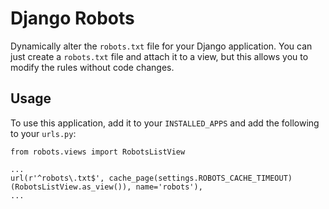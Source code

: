 # Django Robots

Dynamically alter the `robots.txt` file for your Django application. You can just
create a `robots.txt` file and attach it to a view, but this allows you to modify 
the rules without code changes.

## Usage

To use this application, add it to your `INSTALLED_APPS` and add the following
to your `urls.py`:
    
    from robots.views import RobotsListView
    
    ...
    url(r'^robots\.txt$', cache_page(settings.ROBOTS_CACHE_TIMEOUT)(RobotsListView.as_view()), name='robots'),
    ...
